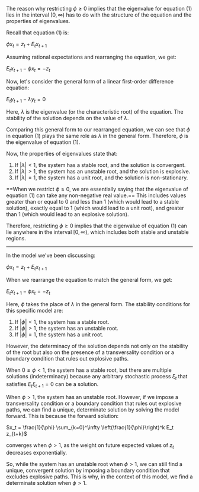 The reason why restricting $\phi \geq 0$ implies that the eigenvalue for equation (1) lies in the interval $[0, \infty)$ has to do with the structure of the equation and the properties of eigenvalues.

Recall that equation (1) is:

$\phi x_t = z_t + E_t x_{t+1}$

Assuming rational expectations and rearranging the equation, we get:

$E_t x_{t+1} - \phi x_t = -z_t$

Now, let's consider the general form of a linear first-order difference equation:

$E_t y_{t+1} - \lambda y_t = 0$

Here, $\lambda$ is the eigenvalue (or the characteristic root) of the equation. The stability of the solution depends on the value of $\lambda$.

Comparing this general form to our rearranged equation, we can see that $\phi$ in equation (1) plays the same role as $\lambda$ in the general form. Therefore, $\phi$ is the eigenvalue of equation (1).

Now, the properties of eigenvalues state that:
1. If $|\lambda| < 1$, the system has a stable root, and the solution is convergent.
2. If $|\lambda| > 1$, the system has an unstable root, and the solution is explosive.
3. If $|\lambda| = 1$, the system has a unit root, and the solution is non-stationary.

==When we restrict $\phi \geq 0$, we are essentially saying that the eigenvalue of equation (1) can take any non-negative real value.== This includes values greater than or equal to 0 and less than 1 (which would lead to a stable solution), exactly equal to 1 (which would lead to a unit root), and greater than 1 (which would lead to an explosive solution).

Therefore, restricting $\phi \geq 0$ implies that the eigenvalue of equation (1) can lie anywhere in the interval $[0, \infty)$, which includes both stable and unstable regions.



******
In the model we've been discussing:

$\phi x_t = z_t + E_t x_{t+1}$

When we rearrange the equation to match the general form, we get:

$E_t x_{t+1} - \phi x_t = -z_t$

Here, $\phi$ takes the place of $\lambda$ in the general form. The stability conditions for this specific model are:

1. If $|\phi| < 1$, the system has a stable root.
2. If $|\phi| > 1$, the system has an unstable root.
3. If $|\phi| = 1$, the system has a unit root.

However, the determinacy of the solution depends not only on the stability of the root but also on the presence of a transversality condition or a boundary condition that rules out explosive paths.

When $0 \leq \phi < 1$, the system has a stable root, but there are multiple solutions (indeterminacy) because any arbitrary stochastic process ${\xi_t}$ that satisfies $E_t \xi_{t+1} = 0$ can be a solution.

When $\phi > 1$, the system has an unstable root. However, if we impose a transversality condition or a boundary condition that rules out explosive paths, we can find a unique, determinate solution by solving the model forward. This is because the forward solution:

$x_t = \frac{1}{\phi} \sum_{k=0}^\infty \left(\frac{1}{\phi}\right)^k E_t z_{t+k}$

converges when $\phi > 1$, as the weight on future expected values of $z_t$ decreases exponentially.

So, while the system has an unstable root when $\phi > 1$, we can still find a unique, convergent solution by imposing a boundary condition that excludes explosive paths. This is why, in the context of this model, we find a determinate solution when $\phi > 1$.